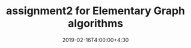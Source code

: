 ---
type: assignment
date: 2019-02-16T4:00:00+4:30
title: assignment2 for Elementary Graph algorithms 
pdf: /static_files/assignments/تمرین سری ۲ الگوریتم.pdf
#attachment: /static_files/assignments/DS_A1.zip
#solutions: /static_files/assignments
due: 2019-02-21T23:59:00+3:30
---